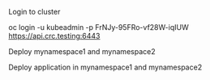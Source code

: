 
Login to cluster

oc login -u kubeadmin -p FrNJy-95FRo-vf28W-iqIUW  https://api.crc.testing:6443

Deploy mynamespace1 and mynamespace2

Deploy application in mynamespace1 and mynamespace2

